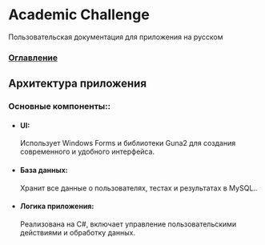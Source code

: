 # Academic Challenge
Пользовательская документация для приложения на русском

### [Оглавление](./index.md)

## Архитектура приложения
<h3><b>Основные компоненты::</b></h3>
<ul>
  <li><h4><b>UI:</b></h4> 
    Использует Windows Forms и библиотеки Guna2 для создания современного и удобного интерфейса.</li>
  <li><h4><b>База данных:</b></h4> 
   Хранит все данные о пользователях, тестах и результатах в MySQL..</li>
  <li><h4><b>Логика приложения:</b></h4> 
   Реализована на C#, включает управление пользовательскими действиями и обработку данных.</li>
</ul>
